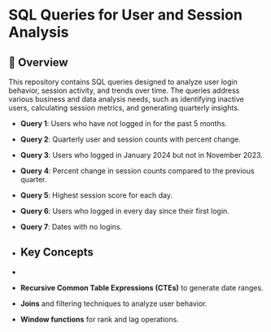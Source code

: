 # SQL Queries for User and Session Analysis

## 📝 Overview
This repository contains SQL queries designed to analyze user login behavior, session activity, and trends over time. The queries address various business and data analysis needs, such as identifying inactive users, calculating session metrics, and generating quarterly insights.

- **Query 1**: Users who have not logged in for the past 5 months.
- **Query 2**: Quarterly user and session counts with percent change.
- **Query 3**: Users who logged in January 2024 but not in November 2023.
- **Query 4**: Percent change in session counts compared to the previous quarter.
- **Query 5**: Highest session score for each day.
- **Query 6**: Users who logged in every day since their first login.
- **Query 7**: Dates with no logins.

- ## Key Concepts
- 
- **Recursive Common Table Expressions (CTEs)** to generate date ranges.
- **Joins** and filtering techniques to analyze user behavior.
- **Window functions** for rank and lag operations.
